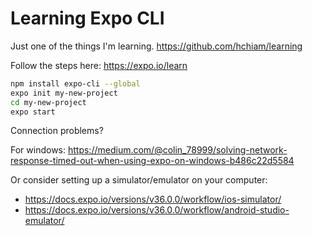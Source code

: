 # Learning Expo CLI

Just one of the things I'm learning. <https://github.com/hchiam/learning>

Follow the steps here: <https://expo.io/learn>

```bash
npm install expo-cli --global
expo init my-new-project
cd my-new-project
expo start
```

Connection problems?

For windows: https://medium.com/@colin_78999/solving-network-response-timed-out-when-using-expo-on-windows-b486c22d5584

Or consider setting up a simulator/emulator on your computer:
* https://docs.expo.io/versions/v36.0.0/workflow/ios-simulator/
* https://docs.expo.io/versions/v36.0.0/workflow/android-studio-emulator/
